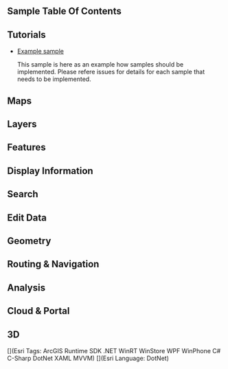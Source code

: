 ## Sample Table Of Contents
## Tutorials

* [Example sample](src/desktop/ArcGISRuntime.Desktop.Samples/Samples/Layers/ExampleSample)

    This sample is here as an example how samples should be implemented. Please refere issues for details for each sample that needs to be implemented.

## Maps

## Layers

## Features

## Display Information

## Search

## Edit Data

## Geometry

## Routing & Navigation

## Analysis

## Cloud & Portal

## 3D



[](Esri Tags: ArcGIS Runtime SDK .NET WinRT WinStore WPF WinPhone C# C-Sharp DotNet XAML MVVM)
[](Esri Language: DotNet)
